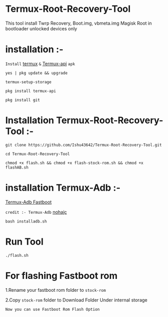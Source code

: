 # Termux-Root-Recovery-Tool
This tool install Twrp Recovery, Boot.img, vbmeta.img Magisk Root in bootloader unlocked devices only

# installation :- 

```Install``` [termux](https://f-droid.org/repo/com.termux_118.apk) ```&``` [Termux-api](https://f-droid.org/repo/com.termux.api_51.apk) ```apk```
```console
yes | pkg update && upgrade
```
```console
termux-setup-storage
```
```console
pkg install termux-api
```
```console
pkg install git
```

# Installation Termux-Root-Recovery-Tool :-

```console
git clone https://github.com/Ishu43642/Termux-Root-Recovery-Tool.git
```

```console
cd Termux-Root-Recovery-Tool
```
```console
chmod +x flash.sh && chmod +x flash-stock-rom.sh && chmod +x flashAB.sh
```
# installation Termux-Adb :-
[Termux-Adb Fastboot](https://github.com/nohajc/termux-adb) 

```credit :- Termux-Adb``` [nohajc](https://github.com/nohajc)

```console
bash installadb.sh
```

# Run Tool 

```console
./flash.sh
```

# For flashing Fastboot rom
1.Rename your fastboot rom folder to  ```stock-rom```

2.Copy ```stock-rom``` folder to  Download Folder Under internal storage 

 ```Now you can use Fastboot Rom Flash Option```
